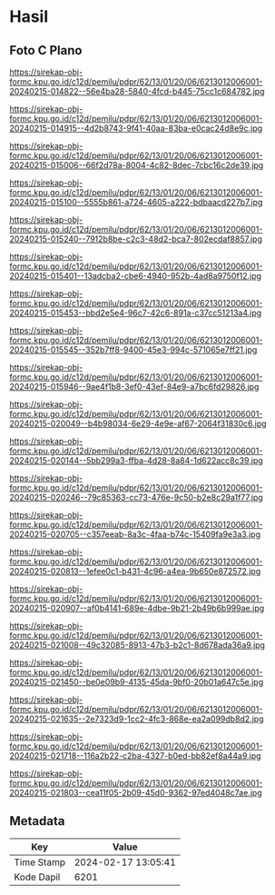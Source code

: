 # Hasil

## Foto C Plano

https://sirekap-obj-formc.kpu.go.id/c12d/pemilu/pdpr/62/13/01/20/06/6213012006001-20240215-014822--56e4ba28-5840-4fcd-b445-75cc1c684782.jpg

https://sirekap-obj-formc.kpu.go.id/c12d/pemilu/pdpr/62/13/01/20/06/6213012006001-20240215-014915--4d2b8743-9f41-40aa-83ba-e0cac24d8e9c.jpg

https://sirekap-obj-formc.kpu.go.id/c12d/pemilu/pdpr/62/13/01/20/06/6213012006001-20240215-015006--66f2d78a-8004-4c82-8dec-7cbc16c2de39.jpg

https://sirekap-obj-formc.kpu.go.id/c12d/pemilu/pdpr/62/13/01/20/06/6213012006001-20240215-015100--5555b861-a724-4605-a222-bdbaacd227b7.jpg

https://sirekap-obj-formc.kpu.go.id/c12d/pemilu/pdpr/62/13/01/20/06/6213012006001-20240215-015240--7912b8be-c2c3-48d2-bca7-802ecdaf8857.jpg

https://sirekap-obj-formc.kpu.go.id/c12d/pemilu/pdpr/62/13/01/20/06/6213012006001-20240215-015401--13adcba2-cbe6-4940-952b-4ad8a9750f12.jpg

https://sirekap-obj-formc.kpu.go.id/c12d/pemilu/pdpr/62/13/01/20/06/6213012006001-20240215-015453--bbd2e5e4-96c7-42c6-891a-c37cc51213a4.jpg

https://sirekap-obj-formc.kpu.go.id/c12d/pemilu/pdpr/62/13/01/20/06/6213012006001-20240215-015545--352b7ff8-9400-45e3-994c-571065e7ff21.jpg

https://sirekap-obj-formc.kpu.go.id/c12d/pemilu/pdpr/62/13/01/20/06/6213012006001-20240215-015946--9ae4f1b8-3ef0-43ef-84e9-a7bc6fd29826.jpg

https://sirekap-obj-formc.kpu.go.id/c12d/pemilu/pdpr/62/13/01/20/06/6213012006001-20240215-020049--b4b98034-6e29-4e9e-af67-2064f31830c6.jpg

https://sirekap-obj-formc.kpu.go.id/c12d/pemilu/pdpr/62/13/01/20/06/6213012006001-20240215-020144--5bb299a3-ffba-4d28-8a84-1d622acc8c39.jpg

https://sirekap-obj-formc.kpu.go.id/c12d/pemilu/pdpr/62/13/01/20/06/6213012006001-20240215-020246--79c85363-cc73-476e-9c50-b2e8c29a1f77.jpg

https://sirekap-obj-formc.kpu.go.id/c12d/pemilu/pdpr/62/13/01/20/06/6213012006001-20240215-020705--c357eeab-8a3c-4faa-b74c-15409fa9e3a3.jpg

https://sirekap-obj-formc.kpu.go.id/c12d/pemilu/pdpr/62/13/01/20/06/6213012006001-20240215-020813--1efee0c1-b431-4c96-a4ea-9b650e872572.jpg

https://sirekap-obj-formc.kpu.go.id/c12d/pemilu/pdpr/62/13/01/20/06/6213012006001-20240215-020907--af0b4141-689e-4dbe-9b21-2b49b6b999ae.jpg

https://sirekap-obj-formc.kpu.go.id/c12d/pemilu/pdpr/62/13/01/20/06/6213012006001-20240215-021008--49c32085-8913-47b3-b2c1-8d678ada36a9.jpg

https://sirekap-obj-formc.kpu.go.id/c12d/pemilu/pdpr/62/13/01/20/06/6213012006001-20240215-021450--be0e09b9-4135-45da-9bf0-20b01a647c5e.jpg

https://sirekap-obj-formc.kpu.go.id/c12d/pemilu/pdpr/62/13/01/20/06/6213012006001-20240215-021635--2e7323d9-1cc2-4fc3-868e-ea2a099db8d2.jpg

https://sirekap-obj-formc.kpu.go.id/c12d/pemilu/pdpr/62/13/01/20/06/6213012006001-20240215-021718--116a2b22-c2ba-4327-b0ed-bb82ef8a44a9.jpg

https://sirekap-obj-formc.kpu.go.id/c12d/pemilu/pdpr/62/13/01/20/06/6213012006001-20240215-021803--cea11f05-2b09-45d0-9362-97ed4048c7ae.jpg


## Metadata

| Key        | Value               |
| ---------- | ------------------- |
| Time Stamp | 2024-02-17 13:05:41 |
| Kode Dapil | 6201                |



